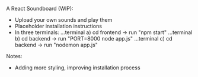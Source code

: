 A React Soundboard (WIP):

- Upload your own sounds and play them
- Placeholder installation instructions
- In three terminals:
...terminal a) cd frontend -> run "npm start"
...terminal b) cd backend -> run "PORT=8000 node app.js"
...terminal c) cd backend -> run "nodemon app.js"

Notes:
- Adding more styling, improving installation process
